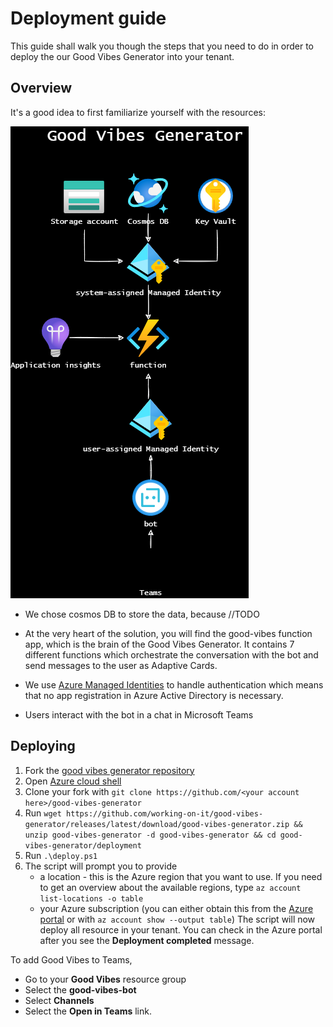 # Deployment guide

This guide shall walk you though the steps that you need to do in order to deploy the our Good Vibes Generator into your tenant.

## Overview

It's a good idea to first familiarize yourself with the resources:

![Good Vibes Generator overview](media/overview.drawio.png)

* We chose cosmos DB to store the data, because //TODO
* At the very heart of the solution, you will find the good-vibes function app, which is the brain of the Good Vibes Generator. It contains 7 different functions which orchestrate the conversation with the bot and send messages to the user as Adaptive Cards.

* We use [Azure Managed Identities](https://docs.microsoft.com/azure/active-directory/managed-identities-azure-resources/overview) to handle authentication which means that no app registration in Azure Active Directory is necessary.

* Users interact with the bot in a chat in Microsoft Teams

## Deploying

1. Fork the [good vibes generator repository](https://github.com/working-on-it/good-vibes-generator)
2. Open [Azure cloud shell](https://shell.azure.com)
3. Clone your fork with `git clone https://github.com/<your account here>/good-vibes-generator`
4. Run `wget https://github.com/working-on-it/good-vibes-generator/releases/latest/download/good-vibes-generator.zip && unzip good-vibes-generator -d good-vibes-generator && cd good-vibes-generator/deployment`
5. Run `.\deploy.ps1`
6. The script will prompt you to provide 
   * a location - this is the Azure region that you want to use. If you need to get an overview about the available regions, type `az account list-locations -o table`
   * your Azure subscription (you can either obtain this from the [Azure portal](https://portal.azure.com/#blade/Microsoft_Azure_Billing/SubscriptionsBlade) or with `az account show --output table`)
The script will now deploy all resource in your tenant. You can check in the Azure portal after you see the **Deployment completed** message.

To add Good Vibes to Teams,

* Go to your **Good Vibes** resource group
* Select the **good-vibes-bot**
* Select **Channels**
* Select the **Open in Teams** link.
